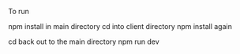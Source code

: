 To run

npm install in main directory
cd into client directory
npm install again

cd back out to the main directory
npm run dev
